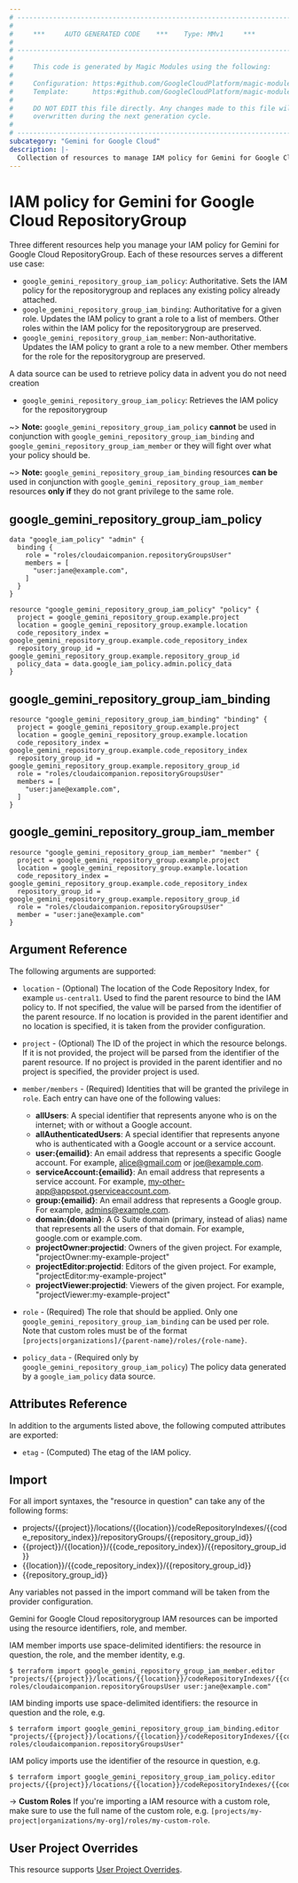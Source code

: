 ```yaml
---
# ----------------------------------------------------------------------------
#
#     ***     AUTO GENERATED CODE    ***    Type: MMv1     ***
#
# ----------------------------------------------------------------------------
#
#     This code is generated by Magic Modules using the following:
#
#     Configuration: https:#github.com/GoogleCloudPlatform/magic-modules/tree/main/mmv1/products/gemini/RepositoryGroup.yaml
#     Template:      https:#github.com/GoogleCloudPlatform/magic-modules/tree/main/mmv1/templates/terraform/resource_iam.html.markdown.tmpl
#
#     DO NOT EDIT this file directly. Any changes made to this file will be
#     overwritten during the next generation cycle.
#
# ----------------------------------------------------------------------------
subcategory: "Gemini for Google Cloud"
description: |-
  Collection of resources to manage IAM policy for Gemini for Google Cloud RepositoryGroup
---
```


# IAM policy for Gemini for Google Cloud RepositoryGroup
Three different resources help you manage your IAM policy for Gemini for Google Cloud RepositoryGroup. Each of these resources serves a different use case:

* `google_gemini_repository_group_iam_policy`: Authoritative. Sets the IAM policy for the repositorygroup and replaces any existing policy already attached.
* `google_gemini_repository_group_iam_binding`: Authoritative for a given role. Updates the IAM policy to grant a role to a list of members. Other roles within the IAM policy for the repositorygroup are preserved.
* `google_gemini_repository_group_iam_member`: Non-authoritative. Updates the IAM policy to grant a role to a new member. Other members for the role for the repositorygroup are preserved.

A data source can be used to retrieve policy data in advent you do not need creation

* `google_gemini_repository_group_iam_policy`: Retrieves the IAM policy for the repositorygroup

~> **Note:** `google_gemini_repository_group_iam_policy` **cannot** be used in conjunction with `google_gemini_repository_group_iam_binding` and `google_gemini_repository_group_iam_member` or they will fight over what your policy should be.

~> **Note:** `google_gemini_repository_group_iam_binding` resources **can be** used in conjunction with `google_gemini_repository_group_iam_member` resources **only if** they do not grant privilege to the same role.



## google_gemini_repository_group_iam_policy

```hcl
data "google_iam_policy" "admin" {
  binding {
    role = "roles/cloudaicompanion.repositoryGroupsUser"
    members = [
      "user:jane@example.com",
    ]
  }
}

resource "google_gemini_repository_group_iam_policy" "policy" {
  project = google_gemini_repository_group.example.project
  location = google_gemini_repository_group.example.location
  code_repository_index = google_gemini_repository_group.example.code_repository_index
  repository_group_id = google_gemini_repository_group.example.repository_group_id
  policy_data = data.google_iam_policy.admin.policy_data
}
```

## google_gemini_repository_group_iam_binding

```hcl
resource "google_gemini_repository_group_iam_binding" "binding" {
  project = google_gemini_repository_group.example.project
  location = google_gemini_repository_group.example.location
  code_repository_index = google_gemini_repository_group.example.code_repository_index
  repository_group_id = google_gemini_repository_group.example.repository_group_id
  role = "roles/cloudaicompanion.repositoryGroupsUser"
  members = [
    "user:jane@example.com",
  ]
}
```

## google_gemini_repository_group_iam_member

```hcl
resource "google_gemini_repository_group_iam_member" "member" {
  project = google_gemini_repository_group.example.project
  location = google_gemini_repository_group.example.location
  code_repository_index = google_gemini_repository_group.example.code_repository_index
  repository_group_id = google_gemini_repository_group.example.repository_group_id
  role = "roles/cloudaicompanion.repositoryGroupsUser"
  member = "user:jane@example.com"
}
```


## Argument Reference

The following arguments are supported:

* `location` - (Optional) The location of the Code Repository Index, for example `us-central1`. Used to find the parent resource to bind the IAM policy to. If not specified,
  the value will be parsed from the identifier of the parent resource. If no location is provided in the parent identifier and no
  location is specified, it is taken from the provider configuration.

* `project` - (Optional) The ID of the project in which the resource belongs.
    If it is not provided, the project will be parsed from the identifier of the parent resource. If no project is provided in the parent identifier and no project is specified, the provider project is used.

* `member/members` - (Required) Identities that will be granted the privilege in `role`.
  Each entry can have one of the following values:
  * **allUsers**: A special identifier that represents anyone who is on the internet; with or without a Google account.
  * **allAuthenticatedUsers**: A special identifier that represents anyone who is authenticated with a Google account or a service account.
  * **user:{emailid}**: An email address that represents a specific Google account. For example, alice@gmail.com or joe@example.com.
  * **serviceAccount:{emailid}**: An email address that represents a service account. For example, my-other-app@appspot.gserviceaccount.com.
  * **group:{emailid}**: An email address that represents a Google group. For example, admins@example.com.
  * **domain:{domain}**: A G Suite domain (primary, instead of alias) name that represents all the users of that domain. For example, google.com or example.com.
  * **projectOwner:projectid**: Owners of the given project. For example, "projectOwner:my-example-project"
  * **projectEditor:projectid**: Editors of the given project. For example, "projectEditor:my-example-project"
  * **projectViewer:projectid**: Viewers of the given project. For example, "projectViewer:my-example-project"

* `role` - (Required) The role that should be applied. Only one
    `google_gemini_repository_group_iam_binding` can be used per role. Note that custom roles must be of the format
    `[projects|organizations]/{parent-name}/roles/{role-name}`.

* `policy_data` - (Required only by `google_gemini_repository_group_iam_policy`) The policy data generated by
  a `google_iam_policy` data source.

## Attributes Reference

In addition to the arguments listed above, the following computed attributes are
exported:

* `etag` - (Computed) The etag of the IAM policy.

## Import

For all import syntaxes, the "resource in question" can take any of the following forms:

* projects/{{project}}/locations/{{location}}/codeRepositoryIndexes/{{code_repository_index}}/repositoryGroups/{{repository_group_id}}
* {{project}}/{{location}}/{{code_repository_index}}/{{repository_group_id}}
* {{location}}/{{code_repository_index}}/{{repository_group_id}}
* {{repository_group_id}}

Any variables not passed in the import command will be taken from the provider configuration.

Gemini for Google Cloud repositorygroup IAM resources can be imported using the resource identifiers, role, and member.

IAM member imports use space-delimited identifiers: the resource in question, the role, and the member identity, e.g.
```
$ terraform import google_gemini_repository_group_iam_member.editor "projects/{{project}}/locations/{{location}}/codeRepositoryIndexes/{{code_repository_index}}/repositoryGroups/{{repository_group_id}} roles/cloudaicompanion.repositoryGroupsUser user:jane@example.com"
```

IAM binding imports use space-delimited identifiers: the resource in question and the role, e.g.
```
$ terraform import google_gemini_repository_group_iam_binding.editor "projects/{{project}}/locations/{{location}}/codeRepositoryIndexes/{{code_repository_index}}/repositoryGroups/{{repository_group_id}} roles/cloudaicompanion.repositoryGroupsUser"
```

IAM policy imports use the identifier of the resource in question, e.g.
```
$ terraform import google_gemini_repository_group_iam_policy.editor projects/{{project}}/locations/{{location}}/codeRepositoryIndexes/{{code_repository_index}}/repositoryGroups/{{repository_group_id}}
```

-> **Custom Roles** If you're importing a IAM resource with a custom role, make sure to use the
 full name of the custom role, e.g. `[projects/my-project|organizations/my-org]/roles/my-custom-role`.

## User Project Overrides

This resource supports [User Project Overrides](https://registry.terraform.io/providers/hashicorp/google/latest/docs/guides/provider_reference#user_project_override).
